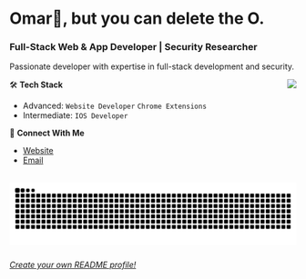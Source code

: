 # Omar👋, but you can delete the O.
### Full-Stack Web & App Developer | Security Researcher

Passionate developer with expertise in full-stack development and security.

<img align="right" height="150" src="https://media.tenor.com/RLgI4fQWhIYAAAAj/fantome-sexyfantome.gif"  />

🛠️ **Tech Stack**
- Advanced: `Website Developer` `Chrome Extensions`
- Intermediate: `IOS Developer`

🤝 **Connect With Me**
- [Website](https://marsec.cc)
- [Email](mailto:omar.alhami@outlook.com)

<br clear="both">

<img src="https://raw.githubusercontent.com/only-mar/only-mar/output/snake.svg" alt="Snake animation" />

###

*[Create your own README profile!](https://github-readmegenerator.netlify.app/)*
